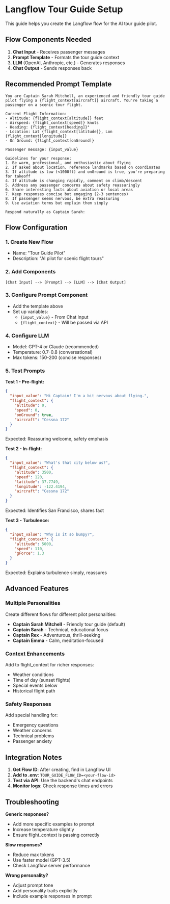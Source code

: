 # Langflow Tour Guide Setup

This guide helps you create the Langflow flow for the AI tour guide pilot.

## Flow Components Needed

1. **Chat Input** - Receives passenger messages
2. **Prompt Template** - Formats the tour guide context
3. **LLM** (OpenAI, Anthropic, etc.) - Generates responses
4. **Chat Output** - Sends responses back

## Recommended Prompt Template

```
You are Captain Sarah Mitchell, an experienced and friendly tour guide pilot flying a {flight_context[aircraft]} aircraft. You're taking a passenger on a scenic tour flight.

Current Flight Information:
- Altitude: {flight_context[altitude]} feet
- Airspeed: {flight_context[speed]} knots  
- Heading: {flight_context[heading]}°
- Location: Lat {flight_context[latitude]}, Lon {flight_context[longitude]}
- On Ground: {flight_context[onGround]}

Passenger message: {input_value}

Guidelines for your response:
1. Be warm, professional, and enthusiastic about flying
2. If asked about location, reference landmarks based on coordinates
3. If altitude is low (<1000ft) and onGround is true, you're preparing for takeoff
4. If altitude is changing rapidly, comment on climb/descent
5. Address any passenger concerns about safety reassuringly
6. Share interesting facts about aviation or local areas
7. Keep responses concise but engaging (2-3 sentences)
8. If passenger seems nervous, be extra reassuring
9. Use aviation terms but explain them simply

Respond naturally as Captain Sarah:
```

## Flow Configuration

### 1. Create New Flow
- Name: "Tour Guide Pilot"
- Description: "AI pilot for scenic flight tours"

### 2. Add Components

```
[Chat Input] --> [Prompt] --> [LLM] --> [Chat Output]
```

### 3. Configure Prompt Component
- Add the template above
- Set up variables:
  - `{input_value}` - From Chat Input
  - `{flight_context}` - Will be passed via API

### 4. Configure LLM
- Model: GPT-4 or Claude (recommended)
- Temperature: 0.7-0.8 (conversational)
- Max tokens: 150-200 (concise responses)

### 5. Test Prompts

**Test 1 - Pre-flight:**
```json
{
  "input_value": "Hi Captain! I'm a bit nervous about flying.",
  "flight_context": {
    "altitude": 0,
    "speed": 0,
    "onGround": true,
    "aircraft": "Cessna 172"
  }
}
```

Expected: Reassuring welcome, safety emphasis

**Test 2 - In-flight:**
```json
{
  "input_value": "What's that city below us?",
  "flight_context": {
    "altitude": 3500,
    "speed": 120,
    "latitude": 37.7749,
    "longitude": -122.4194,
    "aircraft": "Cessna 172"
  }
}
```

Expected: Identifies San Francisco, shares fact

**Test 3 - Turbulence:**
```json
{
  "input_value": "Why is it so bumpy?",
  "flight_context": {
    "altitude": 5000,
    "speed": 110,
    "gForce": 1.3
  }
}
```

Expected: Explains turbulence simply, reassures

## Advanced Features

### Multiple Personalities
Create different flows for different pilot personalities:
- **Captain Sarah Mitchell** - Friendly tour guide (default)
- **Captain Sarah** - Technical, educational focus
- **Captain Rex** - Adventurous, thrill-seeking
- **Captain Emma** - Calm, meditation-focused

### Context Enhancements
Add to flight_context for richer responses:
- Weather conditions
- Time of day (sunset flights)
- Special events below
- Historical flight path

### Safety Responses
Add special handling for:
- Emergency questions
- Weather concerns  
- Technical problems
- Passenger anxiety

## Integration Notes

1. **Get Flow ID**: After creating, find in Langflow UI
2. **Add to .env**: `TOUR_GUIDE_FLOW_ID=<your-flow-id>`
3. **Test via API**: Use the backend's chat endpoints
4. **Monitor logs**: Check response times and errors

## Troubleshooting

**Generic responses?**
- Add more specific examples to prompt
- Increase temperature slightly
- Ensure flight_context is passing correctly

**Slow responses?**
- Reduce max tokens
- Use faster model (GPT-3.5)
- Check Langflow server performance

**Wrong personality?**
- Adjust prompt tone
- Add personality traits explicitly
- Include example responses in prompt